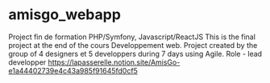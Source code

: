 # amisgo_webapp
Project fin de formation 
PHP/Symfony, Javascript/ReactJS 
This is the final project at the end of the cours Developpement web. Project created by the group of 4 designers et 5 developpers during 7 days using Agile.
Role - lead developper
https://lapasserelle.notion.site/AmisGo-e1a44402739e4c43a985f91645fd0cf5
